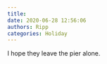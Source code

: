 ```yaml
---
title: 
date: 2020-06-28 12:56:06
authors: Ripp
categories: Holiday
---
```


 I hope they leave the pier alone.